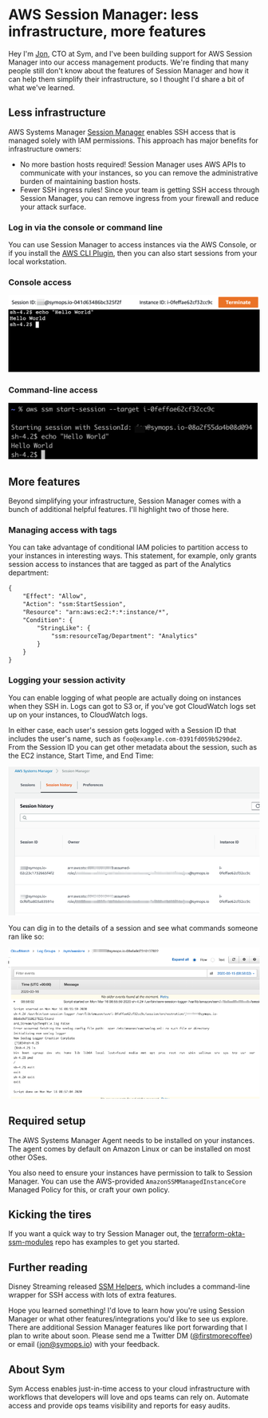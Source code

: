 # AWS Session Manager: less infrastructure, more features

Hey I'm [Jon](https://www.jonbass.me/), CTO at Sym, and I've been building support for AWS Session Manager into our access management products. We're finding that many people still don't know about the features of Session Manager and how it can help them simplify their infrastructure, so I thought I'd share a bit of what we've learned.

## Less infrastructure

AWS Systems Manager [Session Manager](https://docs.aws.amazon.com/systems-manager/latest/userguide/session-manager.html) enables SSH access that is managed solely with IAM permissions. This approach has major benefits for infrastructure owners:

* No more bastion hosts required! Session Manager uses AWS APIs to communicate with your instances, so you can remove the administrative burden of maintaining bastion hosts.
* Fewer SSH ingress rules! Since your team is getting SSH access through Session Manager, you can remove ingress from your firewall and reduce your attack surface.

### Log in via the console or command line

You can use Session Manager to access instances via the AWS Console, or if you install the [AWS CLI Plugin](https://docs.aws.amazon.com/systems-manager/latest/userguide/session-manager-working-with-install-plugin.html), then you can also start sessions from your local workstation.

### Console access

![Console Screenshot](ConsoleLogin.png "Console Screenshot")

### Command-line access

![CLI Screenshot](CommandLine.png "Command Line Screenshot")

## More features

Beyond simplifying your infrastructure, Session Manager comes with a bunch of additional helpful features. I'll highlight two of those here.

### Managing access with tags

You can take advantage of conditional IAM policies to partition access to your instances in interesting ways. This statement, for example, only grants session access to instances that are tagged as part of the Analytics department:

    {
        "Effect": "Allow",
        "Action": "ssm:StartSession",
        "Resource": "arn:aws:ec2:*:*:instance/*",
        "Condition": {
            "StringLike": {
                "ssm:resourceTag/Department": "Analytics"
            }
        }
    }

### Logging your session activity

You can enable logging of what people are actually doing on instances when they SSH in. Logs can got to S3 or, if you've got CloudWatch logs set up on your instances, to CloudWatch logs.

In either case, each user's session gets logged with a Session ID that includes the user's name, such as `foo@example.com-0391fd059b5290de2`. From the Session ID you can get other metadata about the session, such as the EC2 instance, Start Time, and End Time:

![Session History](SessionHistory.png "SessionHistory Screenshot")

You can dig in to the details of a session and see what commands someone ran like so:

![Session Logging](SessionLogging.png "SessionLogging Screenshot")

## Required setup

The AWS Systems Manager Agent needs to be installed on your instances. The agent comes by default on Amazon Linux or can be installed on most other OSes.

You also need to ensure your instances have permission to talk to Session Manager. You can use the AWS-provided `AmazonSSMManagedInstanceCore` Managed Policy for this, or craft your own policy.

## Kicking the tires

If you want a quick way to try Session Manager out, the [terraform-okta-ssm-modules](https://github.com/symopsio/terraform-okta-ssm-modules) repo has examples to get you started.

## Further reading

Disney Streaming released [SSM Helpers](https://github.com/disneystreaming/ssm-helpers), which includes a command-line wrapper for SSH access with lots of extra features.

Hope you learned something! I'd love to learn how you're using Session Manager or what other features/integrations you'd like to see us explore. There are additional Session Manager features like port forwarding that I plan to write about soon. Please send me a Twitter DM ([@firstmorecoffee](https://twitter.com/firstmorecoffee)) or email ([jon@symops.io](mailto:jon@symops.io)) with your feedback.

## About Sym

Sym Access enables just-in-time access to your cloud infrastructure with workflows that developers will love and ops teams can rely on. Automate access and provide ops teams visibility and reports for easy audits.

